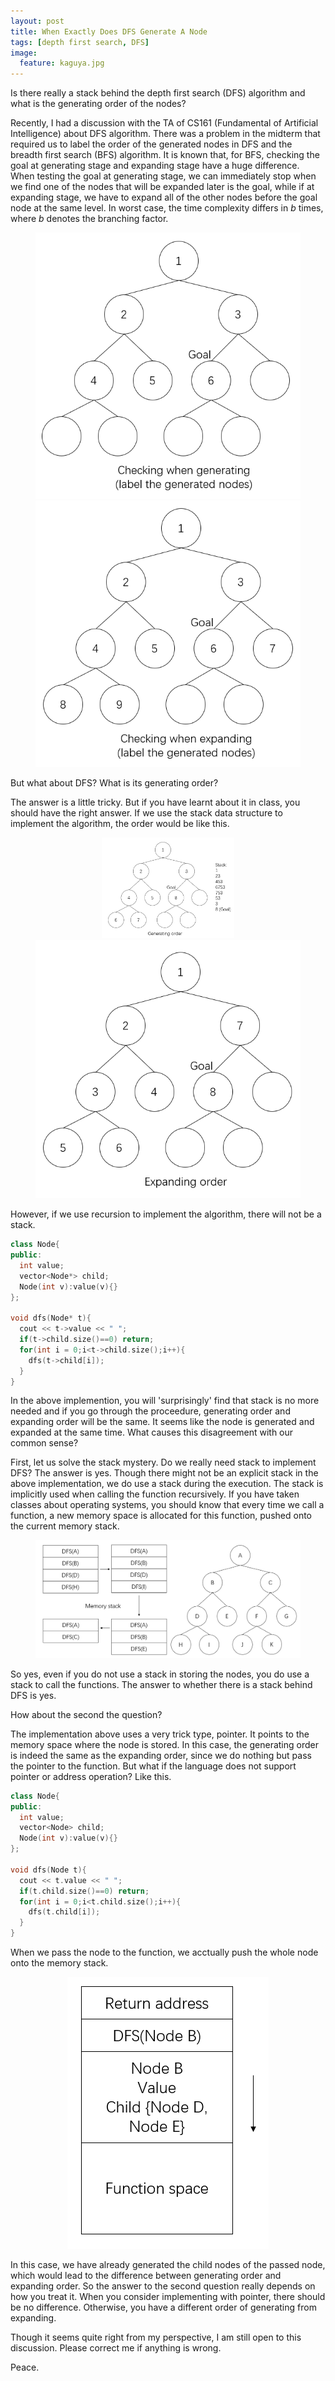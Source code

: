 ```yaml
---
layout: post
title: When Exactly Does DFS Generate A Node
tags: [depth first search, DFS]
image:
  feature: kaguya.jpg
---
```


Is there really a stack behind the depth first search (DFS) algorithm and what is the generating order of the nodes?

Recently, I had a discussion with the TA of CS161 (Fundamental of Artificial Intelligence) about DFS algorithm. There was a problem in the midterm that required us to label the order of the generated nodes in DFS and the breadth first search (BFS) algorithm. It is known that, for BFS, checking the goal at generating stage and expanding stage have a huge difference. When testing the goal at generating stage, we can immediately stop when we find one of the nodes that will be expanded later is the goal, while if at expanding stage, we have to expand all of the other nodes before the goal node at the same level. In worst case, the time complexity differs in *b* times, where *b* denotes the branching factor.

<center>
<figure>
	<img src="/images/dfslabel/bfsgenerating.png" alt="">
  <img src="/images/dfslabel/bfsexpanding.png" alt="">
</figure>
</center>

But what about DFS? What is its generating order?

The answer is a little tricky. But if you have learnt about it in class, you should have the right answer. If we use the stack data structure to implement the algorithm, the order would be like this.

<center>
<figure>
	<img src="/images/dfslabel/dfsgenerating.png" width="50%" height="50%" alt="">
  <img src="/images/dfslabel/dfsexpanding.png" alt="">
</figure>
</center>

However, if we use recursion to implement the algorithm, there will not be a stack.

~~~ c++
class Node{
public:
  int value;
  vector<Node*> child;
  Node(int v):value(v){}
};

void dfs(Node* t){
  cout << t->value << " ";
  if(t->child.size()==0) return;
  for(int i = 0;i<t->child.size();i++){
    dfs(t->child[i]);
  }
}
~~~

In the above implemention, you will 'surprisingly' find that stack is no more needed and if you go through the proceedure, generating order and expanding order will be the same. It seems like the node is generated and expanded at the same time. What causes this disagreement with our common sense?

First, let us solve the stack mystery. Do we really need stack to implement DFS? The answer is yes. Though there might not be an explicit stack in the above implementation, we do use a stack during the execution. The stack is implicitly used when calling the function recursively. If you have taken classes about operating systems, you should know that every time we call a function, a new memory space is allocated for this function, pushed onto the current memory stack.

<center>
<figure>
	<img src="/images/dfslabel/memory.png" alt="">
</figure>
</center>

So yes, even if you do not use a stack in storing the nodes, you do use a stack to call the functions. The answer to whether there is a stack behind DFS is yes.

How about the second the question?

The implementation above uses a very trick type, pointer. It points to the memory space where the node is stored. In this case, the generating order is indeed the same as the expanding order, since we do nothing but pass the pointer to the function. But what if the language does not support pointer or address operation? Like this.

~~~ c++
class Node{
public:
  int value;
  vector<Node> child;
  Node(int v):value(v){}
};

void dfs(Node t){
  cout << t.value << " ";
  if(t.child.size()==0) return;
  for(int i = 0;i<t.child.size();i++){
    dfs(t.child[i]);
  }
}
~~~

When we pass the node to the function, we acctually push the whole node onto the memory stack.

<center>
<figure>
	<img src="/images/dfslabel/passnode.png" alt="">
</figure>
</center>

In this case, we have already generated the child nodes of the passed node, which would lead to the difference between generating order and expanding order. So the answer to the second question really depends on how you treat it. When you consider implementing with pointer, there should be no difference. Otherwise, you have a different order of generating from expanding.

Though it seems quite right from my perspective, I am still open to this discussion. Please correct me if anything is wrong.

Peace.
